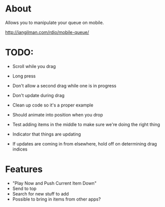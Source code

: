 # About

Allows you to manipulate your queue on mobile.

http://iangilman.com/rdio/mobile-queue/

# TODO:

* Scroll while you drag
* Long press
* Don't allow a second drag while one is in progress
* Don't update during drag

* Clean up code so it's a proper example
* Should animate into position when you drop
* Test adding items in the middle to make sure we're doing the right thing
* Indicator that things are updating
* If updates are coming in from elsewhere, hold off on determining drag indices

# Features

* "Play Now and Push Current Item Down"
* Send to top
* Search for new stuff to add
* Possible to bring in items from other apps?
